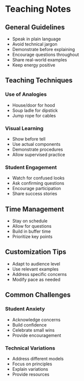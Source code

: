 # Teaching Notes

## General Guidelines
- Speak in plain language
- Avoid technical jargon
- Demonstrate before explaining
- Encourage questions throughout
- Share real-world examples
- Keep energy positive

## Teaching Techniques
### Use of Analogies
- House/door for hood
- Soup ladle for dipstick
- Jump rope for cables

### Visual Learning
- Show before tell
- Use actual components
- Demonstrate procedures
- Allow supervised practice

### Student Engagement
- Watch for confused looks
- Ask confirming questions
- Encourage participation
- Share success stories

## Time Management
- Stay on schedule
- Allow for questions
- Build in buffer time
- Prioritize key points

## Customization Tips
- Adapt to audience level
- Use relevant examples
- Address specific concerns
- Modify pace as needed

## Common Challenges
### Student Anxiety
- Acknowledge concerns
- Build confidence
- Celebrate small wins
- Provide encouragement

### Technical Variations
- Address different models
- Focus on principles
- Explain variations
- Provide resources
